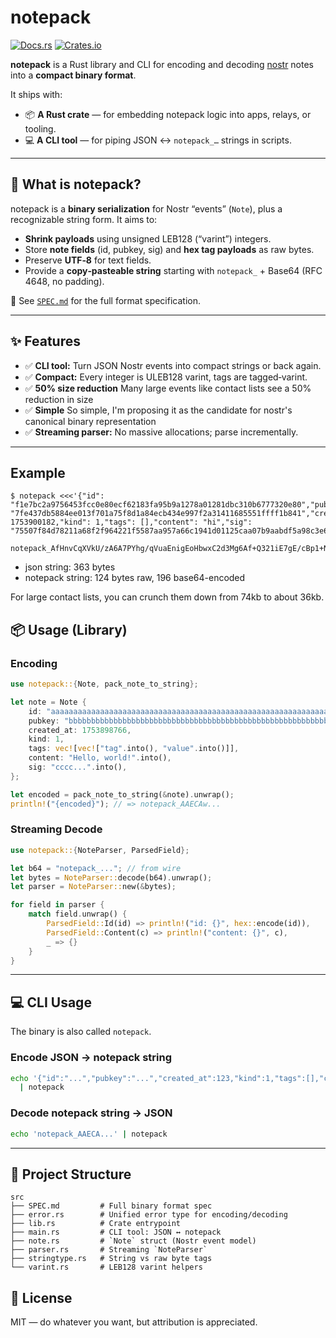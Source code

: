# notepack

[![Docs.rs](https://docs.rs/notepack/badge.svg)](https://docs.rs/notepack) [![Crates.io](https://img.shields.io/crates/v/notepack.svg)](https://crates.io/crates/notepack)

**notepack** is a Rust library and CLI for encoding and decoding [nostr](https://github.com/nostr-protocol/nostr) notes into a **compact binary format**.

It ships with:

* 📦 **A Rust crate** — for embedding notepack logic into apps, relays, or tooling.
* 💻 **A CLI tool** — for piping JSON ↔ `notepack_…` strings in scripts.

---

## 🚀 What is notepack?

notepack is a **binary serialization** for Nostr “events” (`Note`), plus a recognizable string form.
It aims to:

* **Shrink payloads** using unsigned LEB128 (“varint”) integers.
* Store **note fields** (id, pubkey, sig) and **hex tag payloads** as raw bytes.
* Preserve **UTF‑8** for text fields.
* Provide a **copy‑pasteable string** starting with `notepack_` + Base64 (RFC 4648, no padding).

📜 See [`SPEC.md`](SPEC.md) for the full format specification.

---

## ✨ Features

* ✅ **CLI tool:** Turn JSON Nostr events into compact strings or back again.
* ✅ **Compact:** Every integer is ULEB128 varint, tags are tagged‑varint.
* ✅ **50% size reduction** Many large events like contact lists see a 50% reduction in size
* ✅ **Simple** So simple, I'm proposing it as the candidate for nostr's canonical binary representation
* ✅ **Streaming parser:** No massive allocations; parse incrementally.

---

## Example

```
$ notepack <<<'{"id": "f1e7bc2a9756453fcc0e80ecf62183fa95b9a1278a01281dbc310b6777320e80","pubkey": "7fe437db5884ee013f701a75f8d1a84ecb434e997f2a31411685551ffff1b841","created_at": 1753900182,"kind": 1,"tags": [],"content": "hi","sig": "75507f84d78211a68f2f964221f5587aa957a66c1941d01125caa07b9aabdf5a98c3e63d1fe1e307cbf01b74b0a1b95ffe636eb6746c00167e0d48e5b11032d5"}'

notepack_AfHnvCqXVkU/zA6A7PYhg/qVuaEnigEoHbwxC2d3Mg6Af+Q321iE7gE/cBp1+NGoTstDTpl/KjFBFoVVH//xuEF1UH+E14IRpo8vlkIh9Vh6qVembBlB0BElyqB7mqvfWpjD5j0f4eMHy/AbdLChuV/+Y262dGwAFn4NSOWxEDLVlsmpxAYBAmhpAA
```

* json string: 363 bytes
* notepack string: 124 bytes raw, 196 base64-encoded

For large contact lists, you can crunch them down from 74kb to about 36kb.

## 📦 Usage (Library)

### Encoding

```rust
use notepack::{Note, pack_note_to_string};

let note = Note {
    id: "aaaaaaaaaaaaaaaaaaaaaaaaaaaaaaaaaaaaaaaaaaaaaaaaaaaaaaaaaaaaaaaa".into(),
    pubkey: "bbbbbbbbbbbbbbbbbbbbbbbbbbbbbbbbbbbbbbbbbbbbbbbbbbbbbbbbbbbbbbbb".into(),
    created_at: 1753898766,
    kind: 1,
    tags: vec![vec!["tag".into(), "value".into()]],
    content: "Hello, world!".into(),
    sig: "cccc...".into(),
};

let encoded = pack_note_to_string(&note).unwrap();
println!("{encoded}"); // => notepack_AAECAw...
```

### Streaming Decode

```rust
use notepack::{NoteParser, ParsedField};

let b64 = "notepack_..."; // from wire
let bytes = NoteParser::decode(b64).unwrap();
let parser = NoteParser::new(&bytes);

for field in parser {
    match field.unwrap() {
        ParsedField::Id(id) => println!("id: {}", hex::encode(id)),
        ParsedField::Content(c) => println!("content: {}", c),
        _ => {}
    }
}
```

---

## 💻 CLI Usage

The binary is also called `notepack`.

### Encode JSON → notepack string

```bash
echo '{"id":"...","pubkey":"...","created_at":123,"kind":1,"tags":[],"content":"Hi","sig":"..."}' \
  | notepack
```

### Decode notepack string → JSON

```bash
echo 'notepack_AAECA...' | notepack
```

---

## 📂 Project Structure

```
src
├── SPEC.md         # Full binary format spec
├── error.rs        # Unified error type for encoding/decoding
├── lib.rs          # Crate entrypoint
├── main.rs         # CLI tool: JSON ↔ notepack
├── note.rs         # `Note` struct (Nostr event model)
├── parser.rs       # Streaming `NoteParser`
├── stringtype.rs   # String vs raw byte tags
└── varint.rs       # LEB128 varint helpers
```

## 📜 License

MIT — do whatever you want, but attribution is appreciated.
